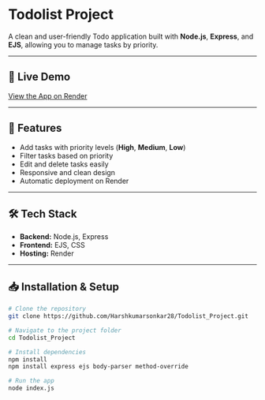 # Todolist Project

A clean and user-friendly Todo application built with **Node.js**, **Express**, and **EJS**, allowing you to manage tasks by priority.

---

## 🚀 Live Demo
[View the App on Render](https://prioritask-project.onrender.com/)

---

## 📌 Features
- Add tasks with priority levels (**High**, **Medium**, **Low**)
- Filter tasks based on priority
- Edit and delete tasks easily
- Responsive and clean design
- Automatic deployment on Render

---

## 🛠 Tech Stack
- **Backend:** Node.js, Express
- **Frontend:** EJS, CSS
- **Hosting:** Render

---

## 📥 Installation & Setup

```bash
# Clone the repository
git clone https://github.com/Harshkumarsonkar28/Todolist_Project.git

# Navigate to the project folder
cd Todolist_Project

# Install dependencies
npm install
npm install express ejs body-parser method-override

# Run the app
node index.js
